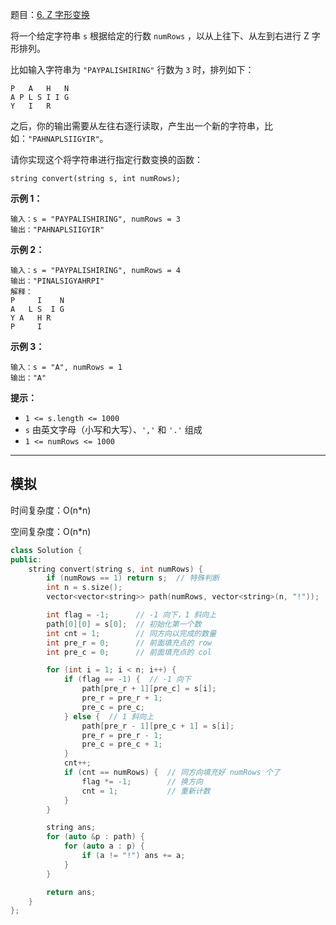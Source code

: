 题目：[6. Z 字形变换](https://leetcode.cn/problems/zigzag-conversion/)

将一个给定字符串 `s` 根据给定的行数 `numRows` ，以从上往下、从左到右进行 Z 字形排列。

比如输入字符串为 `"PAYPALISHIRING"` 行数为 `3` 时，排列如下：

```
P   A   H   N
A P L S I I G
Y   I   R
```

之后，你的输出需要从左往右逐行读取，产生出一个新的字符串，比如：`"PAHNAPLSIIGYIR"`。

请你实现这个将字符串进行指定行数变换的函数：

```
string convert(string s, int numRows);
```

**示例 1：**

```
输入：s = "PAYPALISHIRING", numRows = 3
输出："PAHNAPLSIIGYIR"
```

**示例 2：**

```
输入：s = "PAYPALISHIRING", numRows = 4
输出："PINALSIGYAHRPI"
解释：
P     I    N
A   L S  I G
Y A   H R
P     I
```

**示例 3：**

```
输入：s = "A", numRows = 1
输出："A"
```

**提示：**

- `1 <= s.length <= 1000`
- `s` 由英文字母（小写和大写）、`','` 和 `'.'` 组成
- `1 <= numRows <= 1000`

---

## 模拟

时间复杂度：O(n*n)

空间复杂度：O(n*n)

```c++
class Solution {
public:
    string convert(string s, int numRows) {
        if (numRows == 1) return s;  // 特殊判断
        int n = s.size();
        vector<vector<string>> path(numRows, vector<string>(n, "!"));

        int flag = -1;      // -1 向下，1 斜向上
        path[0][0] = s[0];  // 初始化第一个数
        int cnt = 1;        // 同方向以完成的数量
        int pre_r = 0;      // 前面填充点的 row
        int pre_c = 0;      // 前面填充点的 col

        for (int i = 1; i < n; i++) {
            if (flag == -1) {  // -1 向下
                path[pre_r + 1][pre_c] = s[i];
                pre_r = pre_r + 1;
                pre_c = pre_c;
            } else {  // 1 斜向上
                path[pre_r - 1][pre_c + 1] = s[i];
                pre_r = pre_r - 1;
                pre_c = pre_c + 1;
            }
            cnt++;
            if (cnt == numRows) {  // 同方向填充好 numRows 个了
                flag *= -1;        // 换方向
                cnt = 1;           // 重新计数
            }
        }

        string ans;
        for (auto &p : path) {
            for (auto a : p) {
                if (a != "!") ans += a;
            }
        }

        return ans;
    }
};
```

